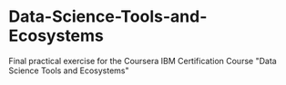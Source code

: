 # Data-Science-Tools-and-Ecosystems
Final practical exercise for the Coursera IBM Certification Course "Data Science Tools and Ecosystems"
